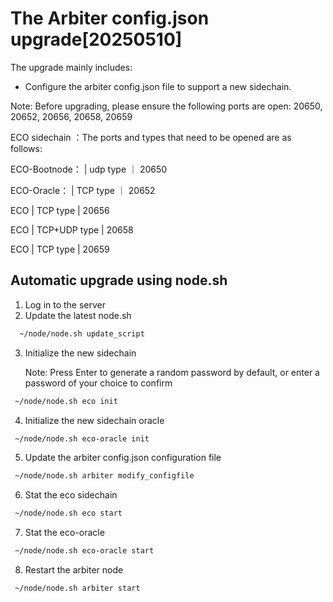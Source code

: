 # The Arbiter config.json upgrade[20250510]

The upgrade mainly includes:

- Configure the arbiter config.json file to support a new sidechain.
  
Note: Before upgrading, please ensure the following ports are open: 20650, 20652, 20656, 20658, 20659

ECO sidechain ：The ports and types that need to be opened are as follows:

ECO-Bootnode：       | udp type      ｜ 20650

ECO-Oracle：         | TCP type      ｜ 20652

ECO                  | TCP type      | 20656  

ECO                  | TCP+UDP type  | 20658 

ECO                  | TCP  type     | 20659  
## Automatic upgrade using node.sh

1. Log in to the server
2. Update the latest node.sh

```bash
  ~/node/node.sh update_script
```

3. Initialize the new sidechain
   
   Note: Press Enter to generate a random password by default, or enter a password of your choice to confirm 

```bash
 ~/node/node.sh eco init
```
4. Initialize the new sidechain oracle

```bash
 ~/node/node.sh eco-oracle init
```
5. Update the arbiter config.json configuration file

```bash
 ~/node/node.sh arbiter modify_configfile
```
6. Stat the eco sidechain
```bash
 ~/node/node.sh eco start
```
7. Stat the eco-oracle
```bash
 ~/node/node.sh eco-oracle start
``` 
8. Restart the arbiter node

```bash
 ~/node/node.sh arbiter start
```
